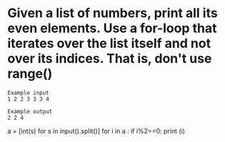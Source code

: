 # Given a list of numbers, print all its even elements. Use a for-loop that iterates over the list itself and not over its indices. That is, don't use range()
~~~
Example input
1 2 2 3 3 3 4

Example output
2 2 4
~~~
a = [int(s) for s in input().split()]
for i in a : 
  if i%2==0:
    print (i)
